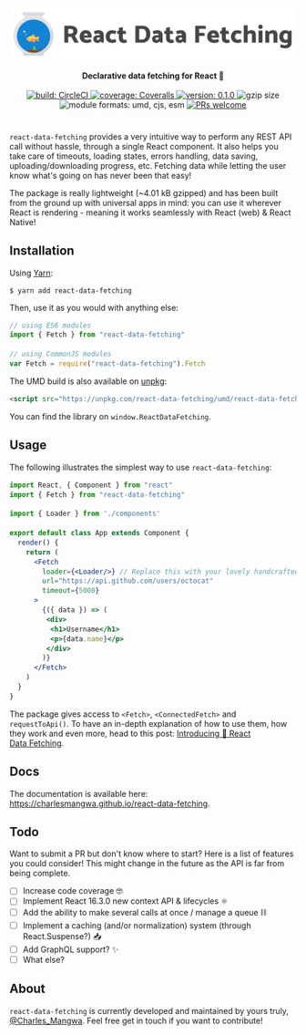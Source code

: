 <div align="center">
  <a href="https://github.com/CharlesMangwa/react-data-fetching" target="\_parent">
    <img 
      alt="React Data Fetching logo"
      src="docs/images/logo.png"
      width="900"
    />
  </a>
</div>

<br />

<div align="center">
  <strong>Declarative data fetching for React 🎣 </strong>
  <br />
  <br />
  <a href="https://circleci.com/gh/CharlesMangwa/react-data-fetching">
    <img
      alt="build: CircleCI"
      src="https://circleci.com/gh/CharlesMangwa/react-data-fetching.svg?style=shield&circle-token=ec4d3afecb3cd2d7fd6712b2a6b2f576b9dfb08f"
    />
  </a>
  <a href="https://coveralls.io/github/CharlesMangwa/react-data-fetching?branch=master">
    <img
      alt="coverage: Coveralls"
      src="https://coveralls.io/repos/github/CharlesMangwa/react-data-fetching/badge.svg?branch=master&t=YCvNBr"
    />
  </a>
  <a href="https://www.npmjs.com/package/react-data-fetching">
    <img
      alt="version: 0.1.0"
      src="https://img.shields.io/npm/v/react-data-fetching.svg"
    />
  </a>
  <img 
    alt="gzip size"
    src="http://img.badgesize.io/https://npmcdn.com/react-data-fetching/umd/react-data-fetching.min.js?compression=gzip"
  />
  <img
    alt="module formats: umd, cjs, esm"
    src="https://img.shields.io/badge/module%20formats-umd%2C%20cjs%2C%20esm-green.svg"
  />
  <a href="https://github.com/CharlesMangwa/react-data-fetching/pulls">
    <img
      alt="PRs welcome"
      src="https://img.shields.io/badge/PRs-welcome-brightgreen.svg"
    />
  </a>
</div>

#

`react-data-fetching` provides a very intuitive way to perform any REST API call without hassle, through a single React component. It also helps you take care of timeouts, loading states, errors handling, data saving, uploading/downloading progress, etc. Fetching data while letting the user know what's going on has never been that easy!

The package is really lightweight (~4.01 kB gzipped) and has been built from the ground up with universal apps in mind: you can use it wherever React is rendering - meaning it works seamlessly with React (web) & React Native!


## Installation

Using [Yarn](https://yarnpkg.com/):

```shell
$ yarn add react-data-fetching
```

Then, use it as you would with anything else:

```js
// using ES6 modules
import { Fetch } from "react-data-fetching"

// using CommonJS modules
var Fetch = require("react-data-fetching").Fetch
```

The UMD build is also available on [unpkg](https://unpkg.com):

```html
<script src="https://unpkg.com/react-data-fetching/umd/react-data-fetching.min.js"></script>
```

You can find the library on `window.ReactDataFetching`.

## Usage

The following illustrates the simplest way to use `react-data-fetching`:

```jsx
import React, { Component } from "react"
import { Fetch } from "react-data-fetching"

import { Loader } from './components'

export default class App extends Component {
  render() {
    return (
      <Fetch
        loader={<Loader/>} // Replace this with your lovely handcrafted loader
        url="https://api.github.com/users/octocat"
        timeout={5000}
      >
        {({ data }) => (
         <div>
          <h1>Username</h1>
          <p>{data.name}</p>
         </div>
        )}
      </Fetch>
    )
  }
}
```

The package gives  access to `<Fetch>`, `<ConnectedFetch>` and `requestToApi()`. To have an in-depth explanation of how to use them, how they work and even more, head to this post: [Introducing 🎣 React Data Fetching](https://medium.com/p/2140a1d36cc8/).

## Docs

The documentation is available here: https://charlesmangwa.github.io/react-data-fetching.

## Todo

Want to submit a PR but don't know where to start? Here is a list of features you could consider! This might change in the future as the API is far from being complete.

- [ ] Increase code coverage 🤓
- [ ] Implement React 16.3.0 new context API & lifecycles ⚛️
- [ ] Add the ability to make several calls at once / manage a queue ⛓
- [ ] Implement a caching (and/or normalization) system (through React.Suspense?) 📥
- [ ] Add GraphQL support? ✨ 
- [ ] What else?

## About

`react-data-fetching` is currently developed and maintained by yours truly, [@Charles_Mangwa](https://twitter.com/Charles_Mangwa). Feel free get in touch if you want to contribute!
